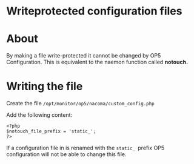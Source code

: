 # Writeprotected configuration files

# About

By making a file write-protected it cannot be changed by OP5 Configuration. This is equivalent to the naemon function called **notouch.**

# Writing the file

Create the file `/opt/monitor/op5/nacoma/custom_config.php`

Add the following content:

``` {.php data-syntaxhighlighter-params="brush: php; gutter: false; theme: Confluence" data-theme="Confluence" style="brush: php; gutter: false; theme: Confluence"}
<?php
$notouch_file_prefix = 'static_';
?>
```

If a configuration file in is renamed with the `static_ `prefix OP5 configuration will not be able to change this file.
